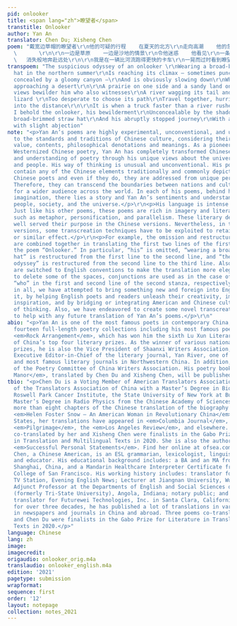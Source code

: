 ```yaml
---
pid: onlooker
title: <span lang="zh">瞭望者</span>
transtitle: Onlooker
author: Yan An
translator: Chen Du; Xisheng Chen
poem: "戴宽边草帽的瞭望者\r\n他的可疑的行程    在夏天的北方\r\n走向高潮    他的忽而被群峰突出\r\n忽而又被幽暗的峡谷藏匿的行程\r\n在渐渐靠近沙漠时\r\n明显地慢下来了
  \       \r\n\r\n一边是草原    一边是沙地的情景\r\n令他迷惑    他看见\r\n一条河流摇摆着尾巴\r\n和一条受惊的慌不择路的蜥蜴\r\n他们结伴而行
  \   消失般地奔赴远处\r\n\r\n我是在一辆比河流跑得更快的卡车\r\n一晃而过时看到瞭望者的    我看到了宽边草帽下\r\n他的阴影都掩饰不住的迷惑\r\n和他的在高潮中夹杂着些许落魄\r\n而忽然停下来的旅程"
transpoem: "The suspicious odyssey of an onlooker \r\nWearing a broad-brimmed straw
  hat in the northern summer\r\nIs reaching its climax — sometimes punctuated by peaks\r\nOtherwise
  concealed by a gloomy canyon —\r\nAnd is obviously slowing down\r\nWhile gradually
  approaching a desert\r\n\r\nA prairie on one side and a sandy land on the other\r\nThe
  views bewilder him who also witnesses\r\nA river wagging its tail and a startled
  lizard \r\nToo desperate to choose its path\r\nTravel together, hurriedly vanishing
  into the distance\r\n\r\nIt is when a truck faster than a river rushes by\r\nThat
  I behold the onlooker, his bewilderment\r\nUnconcealable by the shadow under his
  broad-brimmed straw hat\r\nAnd his abruptly stopped journey\r\nWith an apex mingled
  with slight abjection"
note: "<p>Yan An’s poems are highly experimental, unconventional, and unique according
  to the standards and traditions of Chinese culture, considering their aesthetic
  value, contents, philosophical denotations and meanings. As a pioneer in modern
  Westernized Chinese poetry, Yan An has completely transformed Chinese readers’ concepts
  and understanding of poetry through his unique views about the universe, life, society,
  and people. His way of thinking is unusual and unconventional. His poems do not
  contain any of the Chinese elements traditionally and commonly depicted by other
  Chinese poets and even if they do, they are addressed from unique perspectives.
  Therefore, they can transcend the boundaries between nations and cultures, reaching
  for a wider audience across the world. In each of his poems, behind his boundless
  imagination, there lies a story and Yan An’s sentiments and understandings of life,
  people, society, and the universe.</p>\r\n<p>His language is intense and abstract.
  Just like his other poems, these poems are rich in imagery and literary devices,
  such as metaphor, personification, and parallelism. These literary devices have
  well served their purpose in the Chinese versions. Nevertheless, in their English
  versions, some transcreation techniques have to be exploited to retain the same
  or similar effect.</p>\r\n<p>For example, the omission and restructuring techniques
  are combined together in translating the first two lines of the first stanza of
  the poem “Onlooker.” In particular, “his” is omitted, “wearing a broad-brimmed straw
  hat” is restructured from the first line to the second line, and “the suspicious
  odyssey” is restructured from the second line to the third line. Also, the spaces
  are switched to English conventions to make the translation more elegant. In order
  to delete some of the spaces, conjunctions are used as in the case of “and” and
  “who” in the first and second line of the second stanza, respectively.</p>\r\n<p>All
  in all, we have attempted to bring something new and foreign into English to enrich
  it, by helping English poets and readers unleash their creativity, imagination,
  inspiration, and by bridging or integrating American and Chinese culture and ways
  of thinking. Also, we have endeavored to create some novel transcreation techniques
  to help with any future translation of Yan An’s poems.</p>\r\n"
abio: "<p>Yan An is one of the most famous poets in contemporary China, author of
  fourteen full-length poetry collections including his most famous poetry collection
  <em>Rock Arrangement</em>, which has won him the sixth Lu Xun Literary Prize, one
  of China’s top four literary prizes. As the winner of various national awards and
  prizes, he is also the Vice President of Shaanxi Writers Association, the head and
  Executive Editor-in-Chief of the literary journal, Yan River, one of the oldest
  and most famous literary journals in Northwestern China. In addition, he is a member
  of the Poetry Committee of China Writers Association. His poetry book <em>A Naturalist’s
  Manor</em>, translated by Chen Du and Xisheng Chen, will be published by Chax Press.</p>"
tbio: "<p>Chen Du is a Voting Member of American Translators Association and a member
  of the Translators Association of China with a Master’s Degree in Biophysics from
  Roswell Park Cancer Institute, the State University of New York at Buffalo and a
  Master’s Degree in Radio Physics from the Chinese Academy of Sciences. She revised
  more than eight chapters of the Chinese translation of the biography of Helen Snow,
  <em>Helen Foster Snow – An American Woman in Revolutionary China</em>. In the United
  States, her translations have appeared in <em>Columbia Journal</em>, <em>Lunch Ticket</em>,
  <em>Pilgrimage</em>, the <em>Los Angeles Review</em>, and elsewhere. Three poems
  co-translated by her and Xisheng Chen were finalists in the Gabo Prize for Literature
  in Translation and Multilingual Texts in 2020. She is also the author of the book
  <em>Successful Personal Statements</em>. Find her online at ofsea.com.</p>\r\n<p>Xisheng
  Chen, a Chinese American, is an ESL grammarian, lexicologist, linguist, translator
  and educator. His educational background includes: a BA and an MA from Fudan University,
  Shanghai, China, and a Mandarin Healthcare Interpreter Certificate from the City
  College of San Francisco. His working history includes: translator for Shanghai
  TV Station, Evening English News; Lecturer at Jiangnan University, Wuxi, China;
  Adjunct Professor at the Departments of English and Social Sciences of Trine University
  (formerly Tri-State University), Angola, Indiana; notary public; and contract high-tech
  translator for Futurewei Technologies, Inc. in Santa Clara, California. As a translator
  for over three decades, he has published a lot of translations in various fields
  in newspapers and journals in China and abroad. Three poems co-translated by him
  and Chen Du were finalists in the Gabo Prize for Literature in Translation and Multilingual
  Texts in 2020.</p>"
language: Chinese
lang: zh
image:
imagecredit:
origaudio: onlooker_orig.m4a
translaudio: onlooker_english.m4a
edition: '2021'
pagetype: submission
wrapformat:
sequence: first
order: '12'
layout: notepage
collection: notes_2021
---
```

